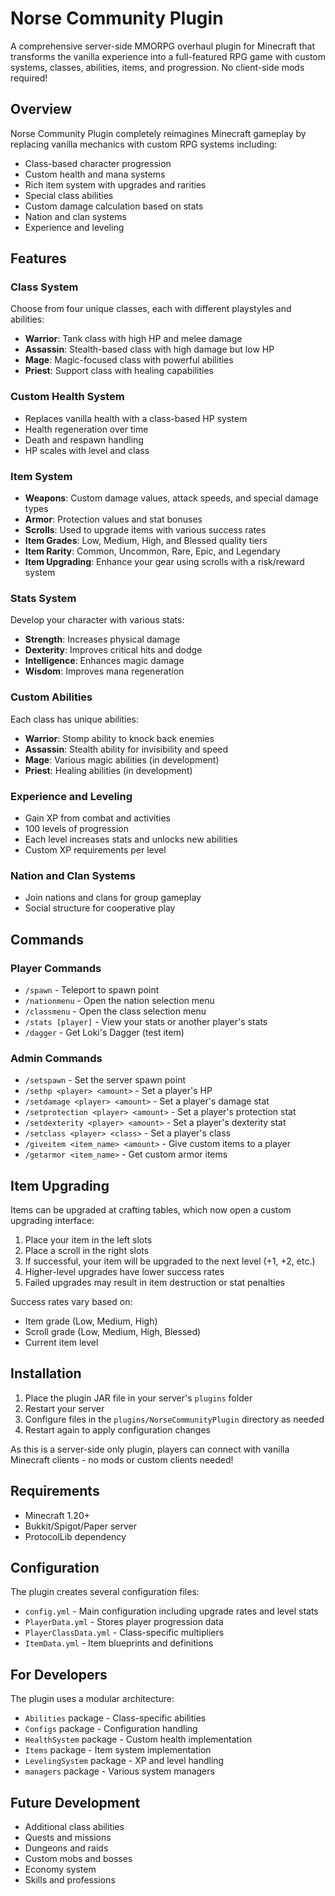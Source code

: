# Norse Community Plugin

A comprehensive server-side MMORPG overhaul plugin for Minecraft that transforms the vanilla experience into a full-featured RPG game with custom systems, classes, abilities, items, and progression. No client-side mods required!

## Overview

Norse Community Plugin completely reimagines Minecraft gameplay by replacing vanilla mechanics with custom RPG systems including:

- Class-based character progression
- Custom health and mana systems
- Rich item system with upgrades and rarities
- Special class abilities
- Custom damage calculation based on stats
- Nation and clan systems
- Experience and leveling

## Features

### Class System
Choose from four unique classes, each with different playstyles and abilities:
- **Warrior**: Tank class with high HP and melee damage
- **Assassin**: Stealth-based class with high damage but low HP
- **Mage**: Magic-focused class with powerful abilities
- **Priest**: Support class with healing capabilities

### Custom Health System
- Replaces vanilla health with a class-based HP system
- Health regeneration over time
- Death and respawn handling
- HP scales with level and class

### Item System
- **Weapons**: Custom damage values, attack speeds, and special damage types
- **Armor**: Protection values and stat bonuses
- **Scrolls**: Used to upgrade items with various success rates
- **Item Grades**: Low, Medium, High, and Blessed quality tiers
- **Item Rarity**: Common, Uncommon, Rare, Epic, and Legendary
- **Item Upgrading**: Enhance your gear using scrolls with a risk/reward system

### Stats System
Develop your character with various stats:
- **Strength**: Increases physical damage
- **Dexterity**: Improves critical hits and dodge
- **Intelligence**: Enhances magic damage
- **Wisdom**: Improves mana regeneration

### Custom Abilities
Each class has unique abilities:
- **Warrior**: Stomp ability to knock back enemies
- **Assassin**: Stealth ability for invisibility and speed
- **Mage**: Various magic abilities (in development)
- **Priest**: Healing abilities (in development)

### Experience and Leveling
- Gain XP from combat and activities
- 100 levels of progression
- Each level increases stats and unlocks new abilities
- Custom XP requirements per level

### Nation and Clan Systems
- Join nations and clans for group gameplay
- Social structure for cooperative play

## Commands

### Player Commands
- `/spawn` - Teleport to spawn point
- `/nationmenu` - Open the nation selection menu
- `/classmenu` - Open the class selection menu
- `/stats [player]` - View your stats or another player's stats
- `/dagger` - Get Loki's Dagger (test item)

### Admin Commands
- `/setspawn` - Set the server spawn point
- `/sethp <player> <amount>` - Set a player's HP
- `/setdamage <player> <amount>` - Set a player's damage stat
- `/setprotection <player> <amount>` - Set a player's protection stat
- `/setdexterity <player> <amount>` - Set a player's dexterity stat
- `/setclass <player> <class>` - Set a player's class
- `/giveitem <item_name> <amount>` - Give custom items to a player
- `/getarmor <item_name>` - Get custom armor items

## Item Upgrading

Items can be upgraded at crafting tables, which now open a custom upgrading interface:
1. Place your item in the left slots
2. Place a scroll in the right slots
3. If successful, your item will be upgraded to the next level (+1, +2, etc.)
4. Higher-level upgrades have lower success rates
5. Failed upgrades may result in item destruction or stat penalties

Success rates vary based on:
- Item grade (Low, Medium, High)
- Scroll grade (Low, Medium, High, Blessed)
- Current item level

## Installation

1. Place the plugin JAR file in your server's `plugins` folder
2. Restart your server
3. Configure files in the `plugins/NorseCommunityPlugin` directory as needed
4. Restart again to apply configuration changes

As this is a server-side only plugin, players can connect with vanilla Minecraft clients - no mods or custom clients needed!

## Requirements
- Minecraft 1.20+
- Bukkit/Spigot/Paper server
- ProtocolLib dependency

## Configuration

The plugin creates several configuration files:
- `config.yml` - Main configuration including upgrade rates and level stats
- `PlayerData.yml` - Stores player progression data
- `PlayerClassData.yml` - Class-specific multipliers
- `ItemData.yml` - Item blueprints and definitions

## For Developers

The plugin uses a modular architecture:
- `Abilities` package - Class-specific abilities
- `Configs` package - Configuration handling
- `HealthSystem` package - Custom health implementation
- `Items` package - Item system implementation
- `LevelingSystem` package - XP and level handling
- `managers` package - Various system managers

## Future Development

- Additional class abilities
- Quests and missions
- Dungeons and raids
- Custom mobs and bosses
- Economy system
- Skills and professions
